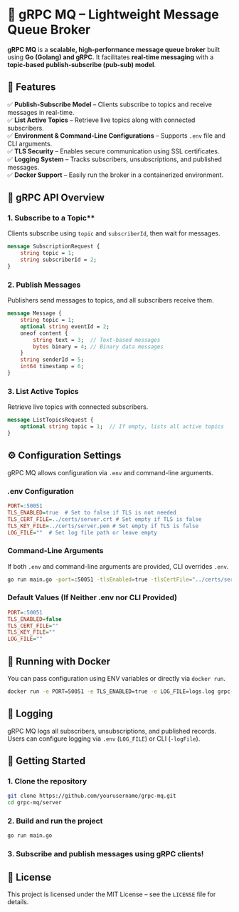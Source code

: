 # 🚀 gRPC MQ – Lightweight Message Queue Broker

**gRPC MQ** is a **scalable, high-performance message queue broker** built using **Go (Golang) and gRPC**. It facilitates **real-time messaging** with a **topic-based publish-subscribe (pub-sub) model**.

## 🔹 Features
✅ **Publish-Subscribe Model** – Clients subscribe to topics and receive messages in real-time.<br />
✅ **List Active Topics** – Retrieve live topics along with connected subscribers.<br />
✅ **Environment & Command-Line Configurations** – Supports `.env` file and CLI arguments.<br />
✅ **TLS Security** – Enables secure communication using SSL certificates.<br />
✅ **Logging System** – Tracks subscribers, unsubscriptions, and published messages.<br />
✅ **Docker Support** – Easily run the broker in a containerized environment.

## 📌 gRPC API Overview

### 1. Subscribe to a Topic**
Clients subscribe using `topic` and `subscriberId`, then wait for messages.
```proto
message SubscriptionRequest {
    string topic = 1;
    string subscriberId = 2;
}
```

### 2. Publish Messages
Publishers send messages to topics, and all subscribers receive them.
```proto
message Message {
    string topic = 1;
    optional string eventId = 2;
    oneof content {
        string text = 3;  // Text-based messages
        bytes binary = 4; // Binary data messages
    }
    string senderId = 5;
    int64 timestamp = 6;
}
```

### 3. List Active Topics
Retrieve live topics with connected subscribers.
```proto
message ListTopicsRequest {
    optional string topic = 1;  // If empty, lists all active topics
}
```

## ⚙️ Configuration Settings
gRPC MQ allows configuration via `.env` and command-line arguments.

### .env Configuration
```Ini
PORT=:50051
TLS_ENABLED=true  # Set to false if TLS is not needed
TLS_CERT_FILE=../certs/server.crt # Set empty if TLS is false
TLS_KEY_FILE=../certs/server.pem # Set empty if TLS is false
LOG_FILE=""  # Set log file path or leave empty
```

### Command-Line Arguments
If both `.env` and command-line arguments are provided, CLI overrides `.env`.
```Bash
go run main.go -port=:50051 -tlsEnabled=true -tlsCertFile="../certs/server.crt" -tlsKeyFile="../certs/server.pem" -logFile="../logs.log"
```

### Default Values (If Neither .env nor CLI Provided)
```Ini
PORT=:50051
TLS_ENABLED=false
TLS_CERT_FILE=""
TLS_KEY_FILE=""
LOG_FILE=""
```

## 🐳 Running with Docker
You can pass configuration using ENV variables or directly via `docker run`.
```Bash
docker run -e PORT=50051 -e TLS_ENABLED=true -e LOG_FILE=logs.log grpc-mq
```

## 📝 Logging
gRPC MQ logs all subscribers, unsubscriptions, and published records.
Users can configure logging via `.env` (`LOG_FILE`) or CLI (`-logFile`).

## 🚀 Getting Started
### 1. Clone the repository
```Bash
git clone https://github.com/yourusername/grpc-mq.git
cd grpc-mq/server
```

### 2. Build and run the project
```Bash
go run main.go
```

### 3. Subscribe and publish messages using gRPC clients!

## 📜 License
This project is licensed under the MIT License – see the `LICENSE` file for details.
